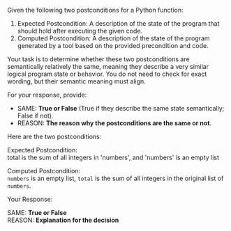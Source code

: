 
Given the following two postconditions for a Python function:

1. Expected Postcondition: A description of the state of the program that should hold after executing the given code.
2. Computed Postcondition: A description of the state of the program generated by a tool based on the provided precondition and code.

Your task is to determine whether these two postconditions are semantically relatively the same, meaning they describe a very similar logical program state or behavior. You do not need to check for exact wording, but their semantic meaning must align.

For your response, provide:

- SAME: **True or False** (True if they describe the same state semantically; False if not).
- REASON: **The reason why the postconditions are the same or not**.

Here are the two postconditions:

Expected Postcondition:  
total is the sum of all integers in 'numbers', and 'numbers' is an empty list

Computed Postcondition:  
`numbers` is an empty list, `total` is the sum of all integers in the original list of `numbers`.

Your Response: 

SAME: **True or False**  
REASON: **Explanation for the decision**
